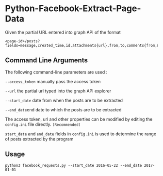 # Python-Facebook-Extract-Page-Data

Given the partial URL entered into graph API of the format 

    <page-id>/posts?fields=message,created_time,id,attachments{url},from,to,comments{from,message,created_time,id}

## Command Line Arguments

The following command-line parameters are used :

`--access_token` manually pass the access token

`--url` the partial url typed into the graph API explorer

`--start_date` date from when the posts are to be extracted

`--end_date`end date to which the posts are to be extracted

The access token, url and other properties can be modified by editing the `config.ini` file directly. `(Recommended)`

`start_date` and `end_date` fields in `config.ini` is used to determine the range of posts extracted by the program

## Usage

    python3 facebook_requests.py --start_date 2016-05-22 --end_date 2017-01-01
